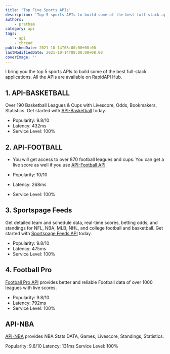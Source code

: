 ```yaml
---
title: 'Top Five Sports APIs'
description: 'Top 5 sports APIs to build some of the best full-stack applications.'
authors:
    - pratham
category: api
tags:
    - api
    - thread
publishedDate: 2021-10-14T08:00:00+08:00
lastModifiedDate: 2021-10-14T08:00:00+08:00
coverImage: ''
---
```


<Lead>
	I bring you the top 5 sports APIs to build some of the best full-stack
	applications. All the APIs are available on RapidAPI Hub.
</Lead>

## 1. API-BASKETBALL

Over 190 Basketball Leagues & Cups with Livescore, Odds, Bookmakers, Statistics. Get started with [API-Basketball](https://rapidapi.com/api-sports/api/api-basketball/?utm_source=RapidAPI.com/guides&utm_medium=DevRel&utm_campaign=DevRel) today.

-   Popularity: 9.8/10
-   Latency: 432ms
-   Service Level: 100%

## 2. API-FOOTBALL

-   You will get access to over 870 football leagues and cups. You can get a live score as well if you use [API-Football API](https://rapidapi.com/api-sports/api/api-football/?utm_source=twitter.com%2FRapid_API&utm_medium=DevRel&utm_campaign=DevRel)

-   Popularity: 10/10
-   Latency: 268ms
-   Service Level: 100%

## 3. Sportspage Feeds

Get detailed team and schedule data, real-time scores, betting odds, and standings for NFL, NBA, MLB, NHL, and college football and basketball. Get started with [Sportspage Feeds API](https://rapidapi.com/SportspageFeeds/api/sportspage-feeds/?utm_source=RapidAPI.com/guides&utm_medium=DevRel&utm_campaign=DevRel) today.

-   Popularity: 9.8/10
-   Latency: 475ms
-   Service Level: 100%

## 4. Football Pro

[Football Pro API](https://rapidapi.com/sportmonks-data/api/football-pro/?utm_source=RapidAPI.com/guides&utm_medium=DevRel&utm_campaign=DevRel) provides better and reliable Football data of over 1000 leagues with live scores.

-   Popularity: 9.8/10
-   Latency: 792ms
-   Service Level: 100%

## API-NBA

[API-NBA](https://rapidapi.com/api-sports/api/api-nba/?utm_source=RapidAPI.com/guides&utm_medium=DevRel&utm_campaign=DevRel) provides NBA Stats DATA, Games, Livescore, Standings, Statistics.

Popularity: 9.8/10
Latency: 131ms
Service Level: 100%
